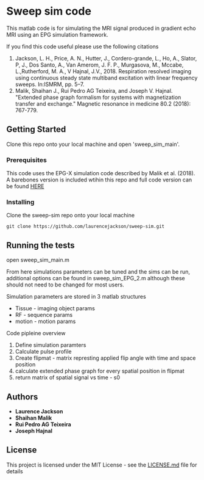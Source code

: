 # Sweep sim code

This matlab code is for simulating the MRI signal produced in gradient echo MRI using an EPG simulation framework.

If you find this code useful please use the following citations

1. Jackson, L. H., Price, A. N., Hutter, J., Cordero-grande, L., Ho, A., Slator, P, J., Dos Santo, A., Van Amerom, J. F. P., Murgasova, M., Mccabe, L.,Rutherford, M. A., V Hajnal, J.V., 2018. Respiration resolved imaging using continuous steady state multiband excitation with linear frequency sweeps. In:ISMRM, pp. 5–7.
2. Malik, Shaihan J., Rui Pedro AG Teixeira, and Joseph V. Hajnal. "Extended phase graph formalism for systems with magnetization transfer and exchange." Magnetic resonance in medicine 80.2 (2018): 767-779.

## Getting Started

Clone this repo onto your local machine and open 'sweep_sim_main'. 

### Prerequisites

This code uses the EPG-X simulation code described by Malik et al. (2018). A barebones version is included wtihin this repo and full code version can be found [HERE](https://github.com/mriphysics)

### Installing

Clone the sweep-sim repo onto your local machine

```
git clone https://github.com/laurencejackson/sweep-sim.git
```

## Running the tests

open sweep_sim_main.m

From here simulations parameters can be tuned and the sims can be run, additional options can be found in sweep_sim_EPG_2.m although these should not need to be changed for most users. 

Simulation parameters are stored in 3 matlab structures

* Tissue - imaging object params
* RF - sequence params
* motion - motion params

Code pipleine overview
1. Define simulation paramters
2. Calculate pulse profile
3. Create flipmat - matrix represting applied flip angle with time and space position
4. calculate extended phase graph for every spatial position in flipmat
5. return matrix of spatial signal vs time - s0

## Authors

* **Laurence Jackson** 
* **Shaihan Malik** 
* **Rui Pedro AG Teixeira**
* **Joseph Hajnal**

## License

This project is licensed under the MIT License - see the [LICENSE.md](LICENSE.md) file for details

